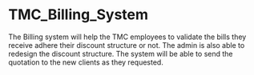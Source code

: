# TMC_Billing_System
The Billing system will help the TMC employees to validate the bills they receive adhere their discount structure or not. The admin is also able to redesign the discount structure. The system will be able to send the quotation to the new clients as they requested. 
